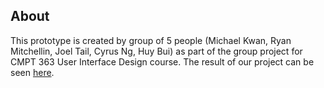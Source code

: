 ## About
This prototype is created by group of 5 people (Michael Kwan, Ryan Mitchellin, Joel Tail, Cyrus Ng, Huy Bui) as part of the group project for CMPT 363 User Interface Design course. The result of our project can be seen 
[here](https://github.com/ryanmitchellin/voice-based-food-ordering/blob/main/Final%20prototype%20video.mp4).